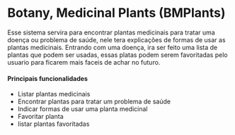 # Botany, Medicinal Plants (BMPlants)

Esse sistema servira para encontrar plantas medicinais para tratar uma doença ou problema de saúde, nele tera explicações de formas de usar as plantas medicinais.
Entrando com uma doença, ira ser feito uma lista de plantas que podem ser usadas, essas platas podem serem favoritadas pelo usuario para ficarem mais faceis de achar no futuro. 

#### Principais funcionalidades
* Listar plantas medicinais 
* Encontrar plantas para tratar um problema de saúde
* Indicar formas de usar uma planta medicinal
* Favoritar planta
* listar plantas favoritadas


